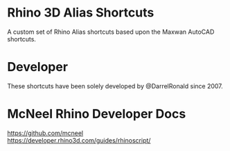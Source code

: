 # Rhino 3D Alias Shortcuts
A custom set of Rhino Alias shortcuts based upon the Maxwan AutoCAD shortcuts.

# Developer
These shortcuts have been solely developed by @DarrelRonald since 2007. 

# McNeel Rhino Developer Docs
https://github.com/mcneel
https://developer.rhino3d.com/guides/rhinoscript/
